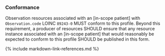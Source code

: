 ### Conformance

Observation resources associated with an [in-scope patient] with `Observation.code` LOINC `89243-0` MUST conform to this profile. Beyond this requirement, a producer of resources SHOULD ensure that any resource instance associated with an [in-scope patient] that would reasonably be expected to conform to this profile SHOULD be published in this form.

{% include markdown-link-references.md %}